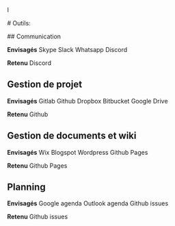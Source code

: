 I

# Outils:

## Communication

**Envisagés** 
Skype
Slack
Whatsapp
Discord

**Retenu**
Discord

## Gestion de projet

**Envisagés**
Gitlab
Github
Dropbox
Bitbucket
Google Drive

**Retenu**
Github

## Gestion de documents et wiki

**Envisagés**
Wix
Blogspot
Wordpress
Github Pages

**Retenu**
Github Pages

## Planning

**Envisagés**
Google agenda
Outlook agenda
Github issues

**Retenu**
Github issues
